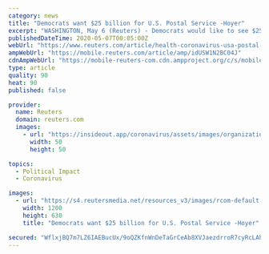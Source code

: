 ```yaml
---
category: news
title: "Democrats want $25 billion for U.S. Postal Service -Hoyer"
excerpt: "WASHINGTON, May 6 (Reuters) - Democrats would like to see $25 billion for the U.S. Postal Service in the next major coronavirus legislation before the House of Representatives, Majority Leader Steny Hoyer said on Wednesday. “I think there is consensus in ..."
publishedDateTime: 2020-05-07T00:05:00Z
webUrl: "https://www.reuters.com/article/health-coronavirus-usa-postal-idUSW1N2BC04J"
ampWebUrl: "https://mobile.reuters.com/article/amp/idUSW1N2BC04J"
cdnAmpWebUrl: "https://mobile-reuters-com.cdn.ampproject.org/c/s/mobile.reuters.com/article/amp/idUSW1N2BC04J"
type: article
quality: 90
heat: 90
published: false

provider:
  name: Reuters
  domain: reuters.com
  images:
    - url: "https://insideout.app/coronavirus/assets/images/organizations/reuters.com-50x50.jpg"
      width: 50
      height: 50

topics:
  - Political Impact
  - Coronavirus

images:
  - url: "https://s4.reutersmedia.net/resources_v3/images/rcom-default.png"
    width: 1200
    height: 630
    title: "Democrats want $25 billion for U.S. Postal Service -Hoyer"

secured: "WflxjBQ7m7LZ6IAEBucUx/9oQZKfnWnDeTaGrCeAb8XVJaezdrroR7cyRcLAhwacFvxJ3KHR6/WGAUjdAa2TPYKT9qtrykb9aZYjlmVez0XEUBcjX4SKNGoUf5czZAUeddiTTDOLevY2y2PfUwTptMpR++aqYsv/KTBQLrKPOshXFOXxG6iO5b7ZGQOBcTfdu+s98WvLEScquBHrZym8fcNVAWCiYAuX70JWTCFFeXKL8567YmBTw7G12gZaJDUH2FIUOwiAq8wug8tuN2pk+GaRD7jo+q0cbERh9rChJNG+l7ZBlIFe5WtwAnmsQZUF;KSzAgM4v3JHp6MukiGx7bA=="
---
```


